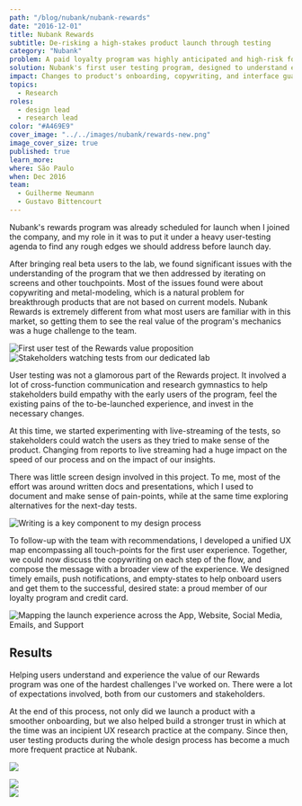 ```yaml
---
path: "/blog/nubank/nubank-rewards"
date: "2016-12-01"
title: Nubank Rewards
subtitle: De-risking a high-stakes product launch through testing
category: "Nubank"
problem: A paid loyalty program was highly anticipated and high-risk for the company's future.
solution: Nubank's first user testing program, designed to understand expectations and de-risk launch.
impact: Changes to product's onboarding, copywriting, and interface guaranteed a more successful launch.
topics:
  - Research
roles:
  - design lead
  - research lead
color: "#A469E9"
cover_image: "../../images/nubank/rewards-new.png"
image_cover_size: true
published: true
learn_more:
where: São Paulo
when: Dec 2016
team:
  - Guilherme Neumann
  - Gustavo Bittencourt
---
```


Nubank's rewards program was already scheduled for launch when I joined the company, and my role in it was to put it under a heavy user-testing agenda to find any rough edges we should address before launch day.

After bringing real beta users to the lab, we found significant issues with the understanding of the program that we then addressed by iterating on screens and other touchpoints. Most of the issues found were about copywriting and metal-modeling, which is a natural problem for breakthrough products that are not based on current models. Nubank Rewards is extremely different from what most users are familiar with in this market, so getting them to see the real value of the program's mechanics was a huge challenge to the team.

![First user test of the Rewards value proposition](../../images/nubank/rewards-1.png)
![Stakeholders watching tests from our dedicated lab](../../images/nubank/rewards-2.png)

User testing was not a glamorous part of the Rewards project. It involved a lot of cross-function communication and research gymnastics to help stakeholders build empathy with the early users of the program, feel the existing pains of the to-be-launched experience, and invest in the necessary changes.

At this time, we started experimenting with live-streaming of the tests, so stakeholders could watch the users as they tried to make sense of the product. Changing from reports to live streaming had a huge impact on the speed of our process and on the impact of our insights.

There was little screen design involved in this project. To me, most of the effort was around written docs and presentations, which I used to document and make sense of pain-points, while at the same time exploring alternatives for the next-day tests.

![Writing is a key component to my design process](../../images/nubank/rewards-3.png)

To follow-up with the team with recommendations, I developed a unified UX map encompassing all touch-points for the first user experience. Together, we could now discuss the copywriting on each step of the flow, and compose the message with a broader view of the experience. We designed timely emails, push notifications, and empty-states to help onboard users and get them to the successful, desired state: a proud member of our loyalty program and credit card.

![Mapping the launch experience across the App, Website, Social Media, Emails, and Support](../../images/nubank/rewards-4.png)

## Results

Helping users understand and experience the value of our Rewards program was one of the hardest challenges I've worked on. There were a lot of expectations involved, both from our customers and stakeholders.

At the end of this process, not only did we launch a product with a smoother onboarding, but we also helped build a stronger trust in which at the time was an incipient UX research practice at the company. Since then, user testing products during the whole design process has become a much more frequent practice at Nubank.

![](../../images/nubank/rewards-001.png)

<div class="w-100 bg-purple pa4 tc mt3">
<img class="flex br4 mw5 center" src="../../images/nubank/rewards-004.png" />
</div>

<div class="w-100 bg-purple pa4 tc mt3 flex">
<img class="w-50 flex br2 mw5 center" src="../../images/nubank/rewards-003.gif" />
</div>
